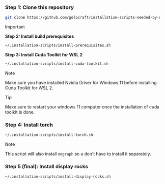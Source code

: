 ### Step 1: Clone this repository
```sh
git clone https://github.com/gelocraft/installation-scripts-needed-by-arwa ~/.installation-scripts
```

> [!Important]
> **Step 2: Install build prerequisites**
> ```sh
> ~/.installation-scripts/install-prerequisites.sh
> ```
>
> **Step 3: Install Cuda Toolkit for WSL 2**
> ```sh
> ~/.installation-scripts/install-cuda-toolkit.sh
> ```

> [!Note]
> Make sure you have installed Nvidia Driver for Windows 11 before installing Cuda Toolkit for WSL 2.

> [!Tip]
> Make sure to restart your windows 11 computer once the installation of cuda toolkit is done.

### Step 4: Install torch
```sh
~/.installation-scripts/install-torch.sh
```
> [!Note]
> This script will also install `nngraph` so u don't have to install it separately.

### Step 5 (final): Install display rocks
```sh
~/.installation-scripts/install-display-rocks.sh
```
